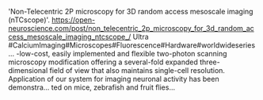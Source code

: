 'Non-Telecentric 2P microscopy for 3D random access mesoscale imaging (nTCscope)'. https://open-neuroscience.com/post/non_telecentric_2p_microscopy_for_3d_random_access_mesoscale_imaging_ntcscope_/
Ultra #CalciumImaging#Microscopes#Fluorescence#Hardware#worldwideseries ...
-low-cost, easily implemented and flexible two-photon scanning microscopy modification offering a several-fold expanded three-dimensional field of view that also maintains single-cell resolution. Application of our system for imaging neuronal activity has been demonstra...
ted on mice, zebrafish and fruit flies...
